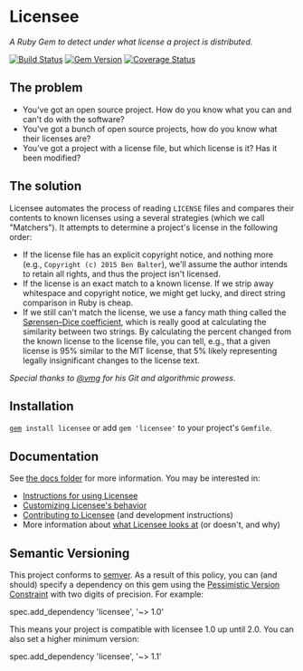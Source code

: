 # Licensee

*A Ruby Gem to detect under what license a project is distributed.*

[![Build Status](https://travis-ci.org/benbalter/licensee.svg?branch=master)](https://travis-ci.org/benbalter/licensee) [![Gem Version](https://badge.fury.io/rb/licensee.svg)](http://badge.fury.io/rb/licensee) [![Coverage Status](https://coveralls.io/repos/github/benbalter/licensee/badge.svg?branch=rspec)](https://coveralls.io/github/benbalter/licensee?branch=rspec)

## The problem

* You've got an open source project. How do you know what you can and can't do with the software?
* You've got a bunch of open source projects, how do you know what their licenses are?
* You've got a project with a license file, but which license is it? Has it been modified?

## The solution

Licensee automates the process of reading `LICENSE` files and compares their contents to known licenses using a several strategies (which we call "Matchers"). It attempts to determine a project's license in the following order:

* If the license file has an explicit copyright notice, and nothing more (e.g., `Copyright (c) 2015 Ben Balter`), we'll assume the author intends to retain all rights, and thus the project isn't licensed.
* If the license is an exact match to a known license. If we strip away whitespace and copyright notice, we might get lucky, and direct string comparison in Ruby is cheap.
* If we still can't match the license, we use a fancy math thing called the [Sørensen–Dice coefficient](https://en.wikipedia.org/wiki/S%C3%B8rensen%E2%80%93Dice_coefficient), which is really good at calculating the similarity between two strings. By calculating the percent changed from the known license to the license file, you can tell, e.g., that a given license is 95% similar to the MIT license, that 5% likely representing legally insignificant changes to the license text.

*Special thanks to [@vmg](https://github.com/vmg) for his Git and algorithmic prowess.*

## Installation

[`gem`](https://rubygems.org/pages/download)` install licensee` or add `gem 'licensee'` to your project's `Gemfile`.

## Documentation

See [the docs folder](/docs) for more information. You may be interested in:

* [Instructions for using Licensee](docs/usage.md)
* [Customizing Licensee's behavior](docs/customizing.md)
* [Contributing to Licensee](CONTRIBUTING.md) (and development instructions)
* More information about [what Licensee looks at](docs/what-we-look-at.md) (or doesn't, and why)

## Semantic Versioning

This project conforms to [semver](http://semver.org/). As a result of this policy, you can (and should) specify a dependency on this gem using the [Pessimistic Version Constraint](http://guides.rubygems.org/patterns/) with two digits of precision. For example:

spec.add_dependency 'licensee', '~> 1.0'

This means your project is compatible with licensee 1.0 up until 2.0. You can also set a higher minimum version:

spec.add_dependency 'licensee', '~> 1.1'
